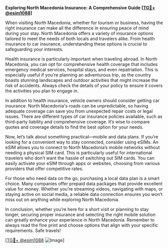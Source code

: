 **Exploring North Macedonia Insurance: A Comprehensive Guide [[TG💪+ @esim1088](https://t.me/s/esim1088)]**

When visiting North Macedonia, whether for tourism or business, having the right insurance can make all the difference in ensuring peace of mind during your stay. North Macedonia offers a variety of insurance options tailored to meet the needs of both locals and travelers alike. From health insurance to car insurance, understanding these options is crucial to safeguarding your interests.

Health insurance is particularly important when traveling abroad. In North Macedonia, you can opt for comprehensive health coverage that includes emergency medical services, hospital stays, and even repatriation. This is especially useful if you're planning an adventurous trip, as the country boasts stunning landscapes and outdoor activities that might increase the risk of accidents. Always check the details of your policy to ensure it covers the activities you plan to engage in.

In addition to health insurance, vehicle owners should consider getting car insurance. North Macedonia's roads can be unpredictable, so having adequate coverage can save you from unexpected repair costs or legal issues. There are different types of car insurance policies available, such as third-party liability and comprehensive coverage. It’s wise to compare quotes and coverage details to find the best option for your needs.

Now, let’s talk about something practical—mobile and data plans. If you’re looking for a convenient way to stay connected, consider using eSIMs. An eSIM allows you to connect to North Macedonia’s mobile networks without needing a physical SIM card. This is particularly useful for international travelers who don’t want the hassle of switching out SIM cards. You can easily activate your eSIM through apps or websites, choosing from various providers that offer competitive rates.

For those who need data on the go, purchasing a local data plan is a smart choice. Many companies offer prepaid data packages that provide excellent value for money. Whether you’re streaming videos, navigating with maps, or staying active on social media, a reliable data connection ensures you won’t miss out on anything while exploring North Macedonia.

In conclusion, whether you’re here for a short visit or planning to stay longer, securing proper insurance and selecting the right mobile solution can greatly enhance your experience in North Macedonia. Remember to always read the fine print and choose options that align with your specific requirements. Safe travels!

[[TG💪+ @esim1088](https://t.me/s/esim1088) ![Image](https://i.postimg.cc/Y0z9fWf4/image.png)]